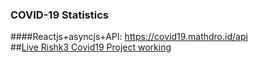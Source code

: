 ### COVID-19 Statistics
####Reactjs+asyncjs+API: https://covid19.mathdro.id/api <br/>
##[Live Rishk3 Covid19 Project working](https://musing-leavitt-d95e9a.netlify.app/)


